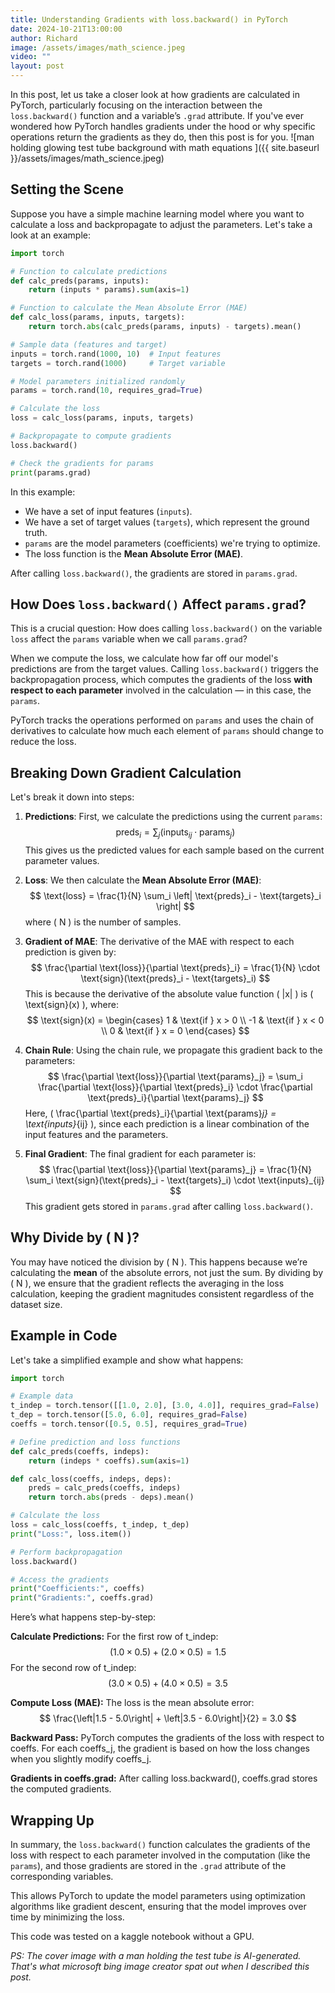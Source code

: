 ```yaml
---
title: Understanding Gradients with loss.backward() in PyTorch
date: 2024-10-21T13:00:00
author: Richard
image: /assets/images/math_science.jpeg
video: ""
layout: post
---
```


In this post, let us take a closer look at how gradients are calculated in PyTorch, particularly focusing on the interaction between the `loss.backward()` function and a variable’s `.grad` attribute. If you've ever wondered how PyTorch handles gradients under the hood or why specific operations return the gradients as they do, then this post is for you.
![man holding glowing test tube background with math equations ]({{ site.baseurl }}/assets/images/math_science.jpeg)

## Setting the Scene

Suppose you have a simple machine learning model where you want to calculate a loss and backpropagate to adjust the parameters. Let's take a look at an example:

```python
import torch

# Function to calculate predictions
def calc_preds(params, inputs): 
    return (inputs * params).sum(axis=1)

# Function to calculate the Mean Absolute Error (MAE)
def calc_loss(params, inputs, targets): 
    return torch.abs(calc_preds(params, inputs) - targets).mean()

# Sample data (features and target)
inputs = torch.rand(1000, 10)  # Input features
targets = torch.rand(1000)     # Target variable

# Model parameters initialized randomly
params = torch.rand(10, requires_grad=True)

# Calculate the loss
loss = calc_loss(params, inputs, targets)

# Backpropagate to compute gradients
loss.backward()

# Check the gradients for params
print(params.grad)
```
In this example:
- We have a set of input features (`inputs`).
- We have a set of target values (`targets`), which represent the ground truth.
- `params` are the model parameters (coefficients) we're trying to optimize.
- The loss function is the **Mean Absolute Error (MAE)**.

After calling `loss.backward()`, the gradients are stored in `params.grad`.

## How Does `loss.backward()` Affect `params.grad`?
This is a crucial question: How does calling `loss.backward()` on the variable `loss` affect the `params` variable when we call `params.grad`?

When we compute the loss, we calculate how far off our model's predictions are from the target values. Calling `loss.backward()` triggers the backpropagation process, which computes the gradients of the loss **with respect to each parameter** involved in the calculation — in this case, the `params`.

PyTorch tracks the operations performed on `params` and uses the chain of derivatives to calculate how much each element of `params` should change to reduce the loss.

## Breaking Down Gradient Calculation
Let's break it down into steps:

1. **Predictions**: First, we calculate the predictions using the current `params`:
   $$ \text{preds}_i = \sum_j (\text{inputs}_{ij} \cdot \text{params}_j) $$
   This gives us the predicted values for each sample based on the current parameter values.

2. **Loss**: We then calculate the **Mean Absolute Error (MAE)**:
   $$ \text{loss} = \frac{1}{N} \sum_i \left| \text{preds}_i - \text{targets}_i \right| $$
   where \( N \) is the number of samples.

3. **Gradient of MAE**: The derivative of the MAE with respect to each prediction is given by:
   $$ \frac{\partial \text{loss}}{\partial \text{preds}_i} = \frac{1}{N} \cdot \text{sign}(\text{preds}_i - \text{targets}_i) $$
   This is because the derivative of the absolute value function \( |x| \) is \( \text{sign}(x) \), where:
   $$ \text{sign}(x) = 
   \begin{cases} 
   1 & \text{if } x > 0 \\ 
   -1 & \text{if } x < 0 \\ 
   0 & \text{if } x = 0 
   \end{cases} $$

4. **Chain Rule**: Using the chain rule, we propagate this gradient back to the parameters:
   $$ \frac{\partial \text{loss}}{\partial \text{params}_j} = \sum_i \frac{\partial \text{loss}}{\partial \text{preds}_i} \cdot \frac{\partial \text{preds}_i}{\partial \text{params}_j} $$
   Here, \( \frac{\partial \text{preds}_i}{\partial \text{params}_j} = \text{inputs}_{ij} \), since each prediction is a linear combination of the input features and the parameters.

5. **Final Gradient**: The final gradient for each parameter is:
   $$ \frac{\partial \text{loss}}{\partial \text{params}_j} = \frac{1}{N} \sum_i \text{sign}(\text{preds}_i - \text{targets}_i) \cdot \text{inputs}_{ij} $$
   This gradient gets stored in `params.grad` after calling `loss.backward()`.

## Why Divide by \( N \)?
You may have noticed the division by \( N \). This happens because we’re calculating the **mean** of the absolute errors, not just the sum. By dividing by \( N \), we ensure that the gradient reflects the averaging in the loss calculation, keeping the gradient magnitudes consistent regardless of the dataset size.


## Example in Code

Let's take a simplified example and show what happens:

```python
import torch

# Example data
t_indep = torch.tensor([[1.0, 2.0], [3.0, 4.0]], requires_grad=False)
t_dep = torch.tensor([5.0, 6.0], requires_grad=False)
coeffs = torch.tensor([0.5, 0.5], requires_grad=True)

# Define prediction and loss functions
def calc_preds(coeffs, indeps):
    return (indeps * coeffs).sum(axis=1)

def calc_loss(coeffs, indeps, deps):
    preds = calc_preds(coeffs, indeps)
    return torch.abs(preds - deps).mean()

# Calculate the loss
loss = calc_loss(coeffs, t_indep, t_dep)
print("Loss:", loss.item())

# Perform backpropagation
loss.backward()

# Access the gradients
print("Coefficients:", coeffs)
print("Gradients:", coeffs.grad)
```
Here’s what happens step-by-step:

**Calculate Predictions:**
For the first row of t_indep: $$ (1.0 \times 0.5) + (2.0 \times 0.5) = 1.5 $$
For the second row of t_indep: $$ (3.0 \times 0.5) + (4.0 \times 0.5) = 3.5 $$

**Compute Loss (MAE):**
The loss is the mean absolute error:
$$ \frac{\left|1.5 - 5.0\right| + \left|3.5 - 6.0\right|}{2} = 3.0 $$

**Backward Pass:**
PyTorch computes the gradients of the loss with respect to coeffs. For each coeffs_j, the gradient is based on how the loss changes when you slightly modify coeffs_j.

**Gradients in coeffs.grad:**
After calling loss.backward(), coeffs.grad stores the computed gradients.


## Wrapping Up
In summary, the `loss.backward()` function calculates the gradients of the loss with respect to each parameter involved in the computation (like the `params`), and those gradients are stored in the `.grad` attribute of the corresponding variables.

This allows PyTorch to update the model parameters using optimization algorithms like gradient descent, ensuring that the model improves over time by minimizing the loss.

This code was tested on a kaggle notebook without a GPU.

_PS: The cover image with a man holding the test tube is AI-generated. That's what microsoft bing image creator spat out when I described this post._